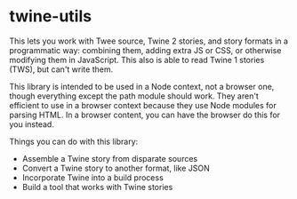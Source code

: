 # twine-utils

This lets you work with Twee source, Twine 2 stories, and story formats in a
programmatic way: combining them, adding extra JS or CSS, or otherwise modifying
them in JavaScript. This also is able to read Twine 1 stories (TWS), but can't write them.

This library is intended to be used in a Node context, not a browser one, though
everything except the path module should work. They aren't efficient to use in a
browser context because they use Node modules for parsing HTML. In a browser
content, you can have the browser do this for you instead.

Things you can do with this library:

- Assemble a Twine story from disparate sources
- Convert a Twine story to another format, like JSON
- Incorporate Twine into a build process
- Build a tool that works with Twine stories